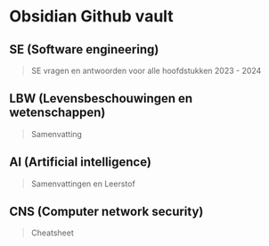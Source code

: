 # Obsidian Github vault
## SE (Software engineering)
> SE vragen en antwoorden voor alle hoofdstukken 2023 - 2024

## LBW (Levensbeschouwingen en wetenschappen)
> Samenvatting

## AI (Artificial intelligence)
> Samenvattingen en Leerstof

## CNS (Computer network security)
> Cheatsheet